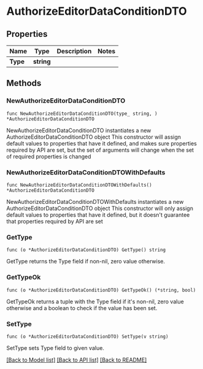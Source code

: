 # AuthorizeEditorDataConditionDTO

## Properties

Name | Type | Description | Notes
------------ | ------------- | ------------- | -------------
**Type** | **string** |  | 

## Methods

### NewAuthorizeEditorDataConditionDTO

`func NewAuthorizeEditorDataConditionDTO(type_ string, ) *AuthorizeEditorDataConditionDTO`

NewAuthorizeEditorDataConditionDTO instantiates a new AuthorizeEditorDataConditionDTO object
This constructor will assign default values to properties that have it defined,
and makes sure properties required by API are set, but the set of arguments
will change when the set of required properties is changed

### NewAuthorizeEditorDataConditionDTOWithDefaults

`func NewAuthorizeEditorDataConditionDTOWithDefaults() *AuthorizeEditorDataConditionDTO`

NewAuthorizeEditorDataConditionDTOWithDefaults instantiates a new AuthorizeEditorDataConditionDTO object
This constructor will only assign default values to properties that have it defined,
but it doesn't guarantee that properties required by API are set

### GetType

`func (o *AuthorizeEditorDataConditionDTO) GetType() string`

GetType returns the Type field if non-nil, zero value otherwise.

### GetTypeOk

`func (o *AuthorizeEditorDataConditionDTO) GetTypeOk() (*string, bool)`

GetTypeOk returns a tuple with the Type field if it's non-nil, zero value otherwise
and a boolean to check if the value has been set.

### SetType

`func (o *AuthorizeEditorDataConditionDTO) SetType(v string)`

SetType sets Type field to given value.



[[Back to Model list]](../README.md#documentation-for-models) [[Back to API list]](../README.md#documentation-for-api-endpoints) [[Back to README]](../README.md)


